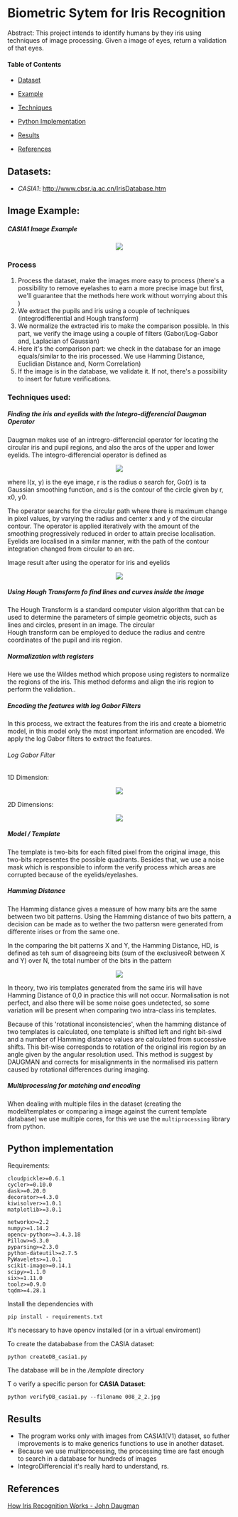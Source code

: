 # Biometric Sytem for Iris Recognition

Abstract: This project intends to identify humans by they iris using techniques of image processing. Given a image of eyes, return a validation of that eyes.

#### Table of Contents

- [Dataset](#dataset)

- [Example](#example)

- [Techniques](#tech)

- [Python Implementation](#python)

- [Results](#result)

- [References](#references)


<div id='dataset' >

## **Datasets**:

- *CASIA1*: http://www.cbsr.ia.ac.cn/IrisDatabase.htm 
  

<div id='example' />

## **Image Example:**

##### CASIA1 Image Example

<p align='center'>
    <img src='https://i.ibb.co/nmqb4pv/084-2-2.jpg' />
</p>

### Process


<div id='process' />

1) Process the dataset, make the images more easy to process (there's a possibility to remove eyelashes to earn a more precise image but first, we'll guarantee that the methods here work without worrying about this )
2) We extract the pupils and iris using a couple of techniques (integrodifferential and Hough transform)
3) We normalize the extracted iris to make the comparison possible. In this part, we verify the image using a couple of filters (Gabor/Log-Gabor and, Laplacian of Gaussian)
4) Here it's the comparison part: we check in the database for an image equals/similar to the iris processed. We use Hamming Distance, Euclidian Distance and, Norm Correlation)
5) If the image is in the database, we validate it. If not, there's a possibility to insert for future verifications.


<div id='tech' />

### Techniques used:

##### Finding the iris and eyelids with the Integro-differencial Daugman Operator

Daugman makes use of an intregro-differencial operator for locating the circular iris and pupil regions, and also the arcs of the upper and lower eyelids. The integro-differencial operator is defined as


<p align='center'>
    <img src='./equ1.png' />
</p>

where I(x, y) is the eye image, r is the radius o search for, Go(r) is ta Gaussian smoothing function, and s is the contour of the circle given by r, x0, y0.

The operator searchs for the circular path where there is maximum change in pixel values, by varying the radius and center x and y of the circular contour. The operator is applied iteratively with the amount of the smoothing progressively reduced in order to attain precise localisation. Eyelids are localised in a similar manner, with the path of the contour integration changed from circular to an arc.

Image result after using the operator for iris and eyelids

<p align='center'>
    <img src='./intrego-eye.jpg' />
</p>


##### Using Hough Transform fo find lines and curves inside the image


<div id='references' />The Hough Transform is a standard computer vision algorithm that can be used to determine the parameters of simple geometric objects, such as lines and circles, present in an image. The circular
<div id='example' />
 Hough transform can be employed to deduce the radius and centre coordinates of the pupil and iris region.

##### Normalization with registers

 Here we use the Wildes method which propose using registers to normalize the regions of the iris. This method deforms and align the iris region to perform the validation..

##### Encoding the features with log Gabor Filters

In this process, we extract the features from the iris and create a biometric model, in this model only the most important information are encoded. We apply the log Gabor filters to extract the features.

###### Log Gabor Filter

1D Dimension:


<p align='center'>
    <img src='./loggabor1D.jpg' />
</p>

2D Dimensions:


<p align='center'>
    <img src='./loggabor2D.jpg' />
</p>


##### Model / Template

 The template is two-bits for each filted pixel from the original image, this two-bits representes the possible quadrants. Besides that, we use a noise mask which is responsible to inform the verify process which areas are corrupted because of the eyelids/eyelashes.

##### Hamming Distance

The Hamming distance gives a measure of how many bits are the same between two bit patterns. Using the Hamming distance of two bits pattern, a decision can be made as to wether the two pattersn were generated from differente irises or from the same one.

In the comparing the bit patterns X and Y, the Hamming Distance, HD, is defined as teh sum of disagreeing bits (sum of the exclusiveoR between X and Y) over N, the total number of the bits in the pattern

<p align='center'>
    <img src='./hammin.jpg' />
</p>

In theory, two iris templates generated from the same iris will have Hamming Distance of 0,0 in practice this will not occur. Normalisation is not perfect, and also there will be some noise goes undetected, so some variation will be present when comparing two intra-class iris templates.

Because of this 'rotational inconsistencies', when the hamming distance of two templates is calculated, one template is shifted left and right bit-siwd and a number of Hamming distance values are calculated from successive shifts. This bit-wise corresponds to rotation of the original iris region by an angle given by the angular resolution used. This method is suggest by DAUGMAN and corrects for misalignments in the normalised iris pattern caused by rotational differences during imaging.

##### Multiprocessing for matching and encoding

 When dealing with multiple files in the dataset (creating the model/templates or comparing a image against the current template database) we use multiple cores, for this we use the ```multiprocessing``` library from python.


<div id='python' />

## Python implementation

Requirements:

```
cloudpickle>=0.6.1
cycler>=0.10.0
dask>=0.20.0
decorator>=4.3.0
kiwisolver>=1.0.1
matplotlib>=3.0.1

networkx>=2.2
numpy>=1.14.2
opencv-python>=3.4.3.18
Pillow>=5.3.0
pyparsing>=2.3.0
python-dateutil>=2.7.5
PyWavelets>=1.0.1
scikit-image>=0.14.1
scipy>=1.1.0
six>=1.11.0
toolz>=0.9.0
tqdm>=4.28.1
```

Install the dependencies with

```pip install - requirements.txt```

 It's necessary to have opencv installed (or in a virtual enviroment)

To create the datababase from the  CASIA dataset: 

```python createDB_casia1.py ```

 The database will be in the */template* directory


T o verify a specific person for **CASIA Dataset**: 

```python verifyDB_casia1.py --filename 008_2_2.jpg```

<div id='result' />

## Results

- The program works only with images from CASIA1(V1) dataset, so futher improvements is to make generics functions to use in another dataset.
- Because we use multiprocessing, the processing time are fast enough to search in a database for hundreds of images
- IntegroDifferencial it's really hard to understand, rs.

## References

[How Iris Recognition Works - John Daugman](https://www.cl.cam.ac.uk/~jgd1000/csvt.pdf)
